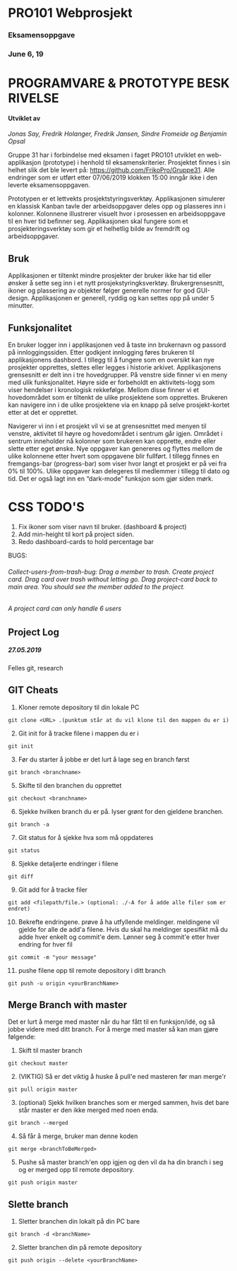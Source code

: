 # PRO101 Webprosjekt
### Eksamensoppgave
### June 6, 19

# PROGRAMVARE & PROTOTYPE BESKRIVELSE
#### Utviklet av 
*Jonas Say, Fredrik Holanger, Fredrik Jansen, Sindre Fromeide og Benjamin Opsal*

Gruppe 31 har i forbindelse med eksamen i faget PRO101 utviklet en web-applikasjon (prototype) i henhold til eksamenskriterier. Prosjektet finnes i sin helhet slik det ble levert på: https://github.com/FrikoPro/Gruppe31. Alle endringer som er utført etter 07/06/2019 klokken 15:00 inngår ikke i den leverte eksamensoppgaven. 

Prototypen er et lettvekts prosjektstyringsverktøy. Applikasjonen simulerer en klassisk Kanban tavle der arbeidsoppgaver deles opp og plasseres inn i kolonner. Kolonnene illustrerer visuelt hvor i prosessen en arbeidsoppgave til en hver tid befinner seg. Applikasjonen skal fungere som et prosjekteringsverktøy som gir et helhetlig bilde av fremdrift og arbeidsoppgaver.

## Bruk
Applikasjonen er tiltenkt mindre prosjekter der bruker ikke har tid eller ønsker å  sette seg inn i et nytt prosjekstyringksverktøy. Brukergrensesnitt, ikoner og plassering av objekter følger generelle normer for god GUI-design. Applikasjonen er generell, ryddig og kan settes opp på under 5 minutter. 

## Funksjonalitet
En bruker logger inn i applikasjonen ved å taste inn brukernavn og passord på innloggingssiden. Etter godkjent innlogging føres brukeren til applikasjonens dashbord. I tillegg til å fungere som en oversikt kan nye prosjekter opprettes, slettes eller legges i historie arkivet. Applikasjonens grensesnitt er delt inn i tre hovedgrupper. På venstre side finner vi en meny med ulik funksjonalitet. Høyre side er forbeholdt en aktivitets-logg som viser hendelser i kronologisk rekkefølge. Mellom disse finner vi et hovedområdet som er tiltenkt de ulike prosjektene som opprettes. Brukeren kan navigere inn i de ulike prosjektene via en knapp på selve prosjekt-kortet etter at det er opprettet. 

Navigerer vi inn i et prosjekt vil vi se at grensesnittet med menyen til venstre, aktivitet til høyre og hovedområdet i sentrum går igjen. Området i sentrum inneholder nå kolonner som brukeren kan opprette, endre eller slette etter eget ønske. Nye oppgaver kan genereres og flyttes mellom de ulike kolonnene etter hvert som oppgavene blir fullført. I tillegg finnes en fremgangs-bar (progress-bar) som viser hvor langt et prosjekt er på vei fra 0% til 100%. Ulike oppgaver kan delegeres til medlemmer i tillegg til dato og tid. Det er også lagt inn en “dark-mode” funksjon som gjør siden mørk. 

# CSS TODO'S
1. Fix ikoner som viser navn til bruker. (dashboard & project)
2. Add min-height til kort på project siden.
3. Redo dashboard-cards to hold percentage bar

BUGS:
###### Collect-users-from-trash-bug: Drag a member to trash. Create project card. Drag card over trash without letting go. Drag project-card back to main area. You should see the member added to the project.

###### A project card can only handle 6 users





## Project Log
##### 27.05.2019
Felles git, research

## GIT Cheats
1) Kloner remote depository til din lokale PC

```git
git clone <URL> .(punktum står at du vil klone til den mappen du er i)
```

2) Git init for å tracke filene i mappen du er i

```git
git init
```

3) Før du starter å jobbe er det lurt å lage seg en branch først

```git
git branch <branchname>
```

5) Skifte til den branchen du opprettet

```git
git checkout <branchname>
```

6) Sjekke hvilken branch du er på. lyser grønt for den gjeldene branchen.

```git
git branch -a
```

7) Git status for å sjekke hva som må oppdateres

```git
git status
```

8) Sjekke detaljerte endringer i filene

```git
git diff
```

9) Git add for å tracke filer

```git
git add <filepath/file.> (optional: ./-A for å adde alle filer som er endret)
```

10) Bekrefte endringene. prøve å ha utfyllende meldinger. meldingene vil gjelde for alle de add'a filene. Hvis du skal ha meldinger spesifikt må du adde hver enkelt og commit'e dem. Lønner seg å commit'e etter hver endring for hver fil
```git
git commit -m "your message"
```

11) pushe filene opp til remote depository i ditt branch
```git
git push -u origin <yourBranchName>
```

## Merge Branch with master

Det er lurt å merge med master når du har fått til en funksjon/idé, og så jobbe videre med ditt branch. For å merge med master så kan man gjøre følgende:

1) Skift til master branch

```git
git checkout master
```

2) (VIKTIG) Så er det viktig å huske å pull'e ned masteren før man merge'r
```git
git pull origin master
```

3) (optional) Sjekk hvilken branches som er merged sammen, hvis det bare står master er den ikke merged med noen enda.

```git
git branch --merged 
```

4) Så får å merge, bruker man denne koden

```git
git merge <branchToBeMerged>
```

5) Pushe så master branch'en opp igjen og den vil da ha din branch i seg og er merged opp til remote depository.

```git
git push origin master
```

## Slette branch

1) Sletter branchen din lokalt på din PC bare

```git
git branch -d <branchName>
```

2) Sletter branchen din på remote depository

```git
git push origin --delete <yourBranchName>
```








